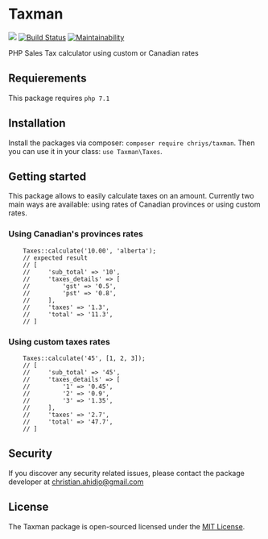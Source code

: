 # Taxman
![](https://img.shields.io/badge/size-50%20kB-brightgreen.svg)
[![Build Status](https://travis-ci.org/chriys/Taxman.svg?branch=master)](https://travis-ci.org/chriys/Taxman)
[![Maintainability](https://api.codeclimate.com/v1/badges/82f1863574f6c8753c85/maintainability)](https://codeclimate.com/github/chriys/Taxman/maintainability)


PHP Sales Tax calculator using custom or Canadian rates

## Requierements
This package requires `php 7.1`

## Installation
Install the packages via composer: `composer require chriys/taxman`.
Then you can use it in your class: `use Taxman\Taxes`.

## Getting started
This package allows to easily calculate taxes on an amount.
Currently two main ways are available: using rates of Canadian provinces or using custom rates.

### Using Canadian's provinces rates
```
    Taxes::calculate('10.00', 'alberta');
    // expected result
    // [
    //     'sub_total' => '10',
    //     'taxes_details' => [
    //         'gst' => '0.5',
    //         'pst' => '0.8',
    //     ],
    //     'taxes' => '1.3',
    //     'total' => '11.3',
    // ]
```

### Using custom taxes rates
```
    Taxes::calculate('45', [1, 2, 3]);
    // [
    //     'sub_total' => '45',
    //     'taxes_details' => [
    //         '1' => '0.45',
    //         '2' => '0.9',
    //         '3' => '1.35',
    //     ],
    //     'taxes' => '2.7',
    //     'total' => '47.7',
    // ]
```


## Security
If you discover any security related issues, please contact the package developer at christian.ahidjo@gmail.com

## License
The Taxman package is open-sourced licensed under the [MIT License](License).